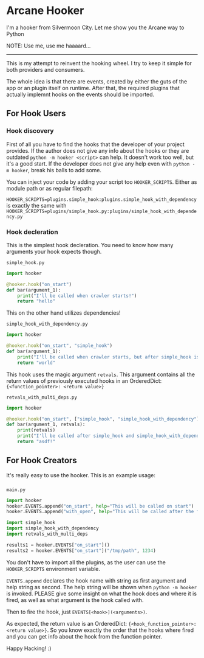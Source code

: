 # Arcane Hooker

I'm a hooker from Silvermoon City. Let me show you the Arcane way to Python

NOTE: Use me, use me haaaard...

---

This is my attempt to reinvent the hooking wheel.
I try to keep it simple for both providers and consumers.

The whole idea is that there are events, created by either the guts of the app
or an plugin itself on runtime.
After that, the required plugins that actually implemnt hooks on the events
should be imported.

## For Hook Users

### Hook discovery

First of all you have to find the hooks that the developer of your project provides.
If the author does not give any info about the hooks or they are outdated
`python -m hooker <script>` can help. It doesn't work too well, but it's a
good start. If the developer does not give any help even with `python -m hooker`,
break his balls to add some.

You can inject your code by adding your script too `HOOKER_SCRIPTS`. Either as
module path or as regular filepath:

`HOOKER_SCRIPTS=plugins.simple_hook:plugins.simple_hook_with_dependency`
is exactly the same with
`HOOKER_SCRIPTS=plugins/simple_hook.py:plugins/simple_hook_with_dependency.py`

### Hook decleration

This is the simplest hook decleration. You need to know how many arguments your
hook expects though.

`simple_hook.py`
```python
import hooker

@hooker.hook("on_start")
def bar(argument_1):
    print("I'll be called when crawler starts!")
    return "hello"
```

This on the other hand utilizes dependencies!

`simple_hook_with_dependency.py`
```python
import hooker

@hooker.hook("on_start", "simple_hook")
def bar(argument_1):
    print("I'll be called when crawler starts, but after simple_hook is run")
    return "world"
```

This hook uses the magic argument `retvals`. This argument contains all the
return values of previously executed hooks in an OrderedDict:
`{<function_pointer>: <return value>}`

`retvals_with_multi_deps.py`
```python
import hooker

@hooker.hook("on_start", ["simple_hook", "simple_hook_with_dependency"])
def bar(argument_1, retvals):
    print(retvals)
    print("I'll be called after simple_hook and simple_hook_with_dependency")
    return "asdf!"
```

## For Hook Creators

It's really easy to use the hooker. This is an example usage:

### 

`main.py`
```python
import hooker
hooker.EVENTS.append("on_start", help="This will be called on start")
hooker.EVENTS.append("with_open", help="This will be called after the file is opened")

import simple_hook
import simple_hook_with_dependency
import retvals_with_multi_deps

results1 = hooker.EVENTS["on_start"]()
results2 = hooker.EVENTS["on_start"]("/tmp/path", 1234)
```

You don't have to import all the plugins, as the user can use the `HOOKER_SCRIPTS` environment variable.

`EVENTS.append` declares the hook name with string as first argument and help string as second.
The help string will be shown when `python -m hooker` is invoked. PLEASE give some insight
on what the hook does and where it is fired, as well as what argument is the hook called with.

Then to fire the hook, just `EVENTS[<hook>](<arguments>)`.

As expected, the return value is an OrderedDict: `{<hook_function_pointer>: <return value>}`.
So you know exactly the order that the hooks where fired and you can get
info about the hook from the function pointer.

Happy Hacking! :)
